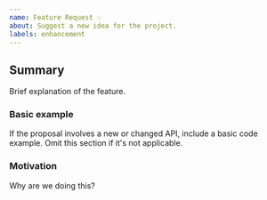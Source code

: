 ```yaml
---
name: Feature Request 💡
about: Suggest a new idea for the project.
labels: enhancement
---
```


<!--
  Please fill out each section below, otherwise your issue will be closed.

  Before opening a new issue, please search existing or closed issues in the repo: https://github.com/keegn/gatsby-starter-saas-marketing/issues

  If your feature request is specific to Gatsby (rather than the SaaS Marketing Starter), please open an issue there —  https://github.com/gatsbyjs/gatsby/issues
-->

## Summary

Brief explanation of the feature.

### Basic example

If the proposal involves a new or changed API, include a basic code example. Omit this section if it's not applicable.

### Motivation

Why are we doing this? 